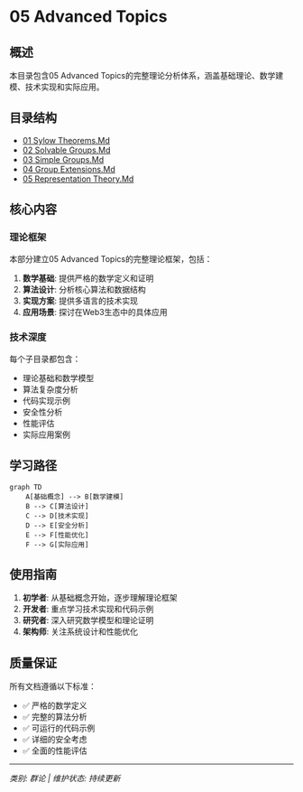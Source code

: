 # 05 Advanced Topics

## 概述

本目录包含05 Advanced Topics的完整理论分析体系，涵盖基础理论、数学建模、技术实现和实际应用。

## 目录结构

- [01 Sylow Theorems.Md](01_Sylow_Theorems.md/README.md)
- [02 Solvable Groups.Md](02_Solvable_Groups.md/README.md)
- [03 Simple Groups.Md](03_Simple_Groups.md/README.md)
- [04 Group Extensions.Md](04_Group_Extensions.md/README.md)
- [05 Representation Theory.Md](05_Representation_Theory.md/README.md)

## 核心内容

### 理论框架

本部分建立05 Advanced Topics的完整理论框架，包括：

1. **数学基础**: 提供严格的数学定义和证明
2. **算法设计**: 分析核心算法和数据结构
3. **实现方案**: 提供多语言的技术实现
4. **应用场景**: 探讨在Web3生态中的具体应用

### 技术深度

每个子目录都包含：
- 理论基础和数学模型
- 算法复杂度分析
- 代码实现示例
- 安全性分析
- 性能评估
- 实际应用案例

## 学习路径

```mermaid
graph TD
    A[基础概念] --> B[数学建模]
    B --> C[算法设计]
    C --> D[技术实现]
    D --> E[安全分析]
    E --> F[性能优化]
    F --> G[实际应用]
```

## 使用指南

1. **初学者**: 从基础概念开始，逐步理解理论框架
2. **开发者**: 重点学习技术实现和代码示例
3. **研究者**: 深入研究数学模型和理论证明
4. **架构师**: 关注系统设计和性能优化

## 质量保证

所有文档遵循以下标准：
- ✅ 严格的数学定义
- ✅ 完整的算法分析
- ✅ 可运行的代码示例
- ✅ 详细的安全考虑
- ✅ 全面的性能评估

---

*类别: 群论 | 维护状态: 持续更新*
